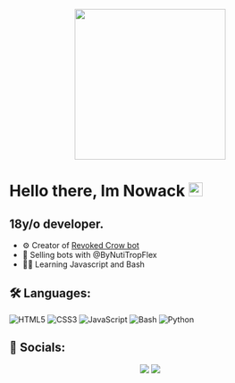 <p align="center">
<img height="270px" src="https://cdn.discordapp.com/attachments/820752455578550303/898908351008739378/clipart1660243.png">
</p>
<h1>
    Hello there, Im Nowack <img src=https://media.giphy.com/media/hvRJCLFzcasrR4ia7z/giphy.gif width="25"/>
</h1>
<h2>
  18y/o developer.
</h2>
  
+ ⚙️ Creator of <a href="https://discord.com/api/oauth2/authorize?client_id=870287430366945350&permissions=8&scope=bot%20applications.commands" target="_BLANK">Revoked Crow bot<a/>
+ 🤖 Selling bots with @ByNutiTropFlex
+ 👨‍🎓 Learning Javascript and Bash

<h2>
🛠️ Languages:
</h2>
    
![HTML5](https://img.icons8.com/color/30/html-5.png) ![CSS3](https://img.icons8.com/color/30/css3.png) ![JavaScript](https://img.icons8.com/color/30/javascript.png) ![Bash](https://img.icons8.com/plasticine/30/000000/bash.png) ![Python](https://img.icons8.com/color/30/python.png)
    <h2>
        👀 Socials:
    </h2>
<p align="center">
<a href="https://discord.gg/candyisland" target="_BLANK"><img src="https://img.shields.io/badge/-Discord-7289DA?style=for-the-badge&logo=discord&logoColor=white"></a>
<a href="https://instagram.com/mvnyll" target="_BLANK"><img src="https://img.shields.io/badge/-Instagram-E1306C?style=for-the-badge&logo=instagram&logoColor=white"></a>
</p>


